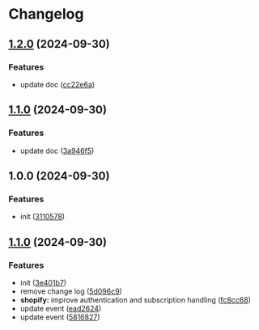 # Changelog

## [1.2.0](https://github.com/aiocean/wireset/compare/v1.1.0...v1.2.0) (2024-09-30)


### Features

* update doc ([cc22e6a](https://github.com/aiocean/wireset/commit/cc22e6a3b554ffb968682db4e3228443313bef0d))

## [1.1.0](https://github.com/aiocean/wireset/compare/v1.0.0...v1.1.0) (2024-09-30)


### Features

* update doc ([3a946f5](https://github.com/aiocean/wireset/commit/3a946f54c99a619b63b1a41f2356e14d0c54e8eb))

## 1.0.0 (2024-09-30)


### Features

* init ([3110578](https://github.com/aiocean/wireset/commit/3110578aa343af96a8a5ffc349ac1030ff7be108))

## [1.1.0](https://github.com/aiocean/wireset/compare/v1.0.0...v1.1.0) (2024-09-30)


### Features

* init ([3e401b7](https://github.com/aiocean/wireset/commit/3e401b764cbb85917ee58234813979a3fd5824cf))
* remove change log ([5d096c9](https://github.com/aiocean/wireset/commit/5d096c9a33a5bec3941304cbb818aab91ba157c9))
* **shopify:** improve authentication and subscription handling ([fc8cc68](https://github.com/aiocean/wireset/commit/fc8cc684a0e7c90c23a686473107102c9ae73e06))
* update event ([ead2624](https://github.com/aiocean/wireset/commit/ead2624bfa70cf715c600d37eb515e6f523ca4c3))
* update event ([5816827](https://github.com/aiocean/wireset/commit/5816827a61a5da6ed6e5a368a80d6e314b6075e7))
